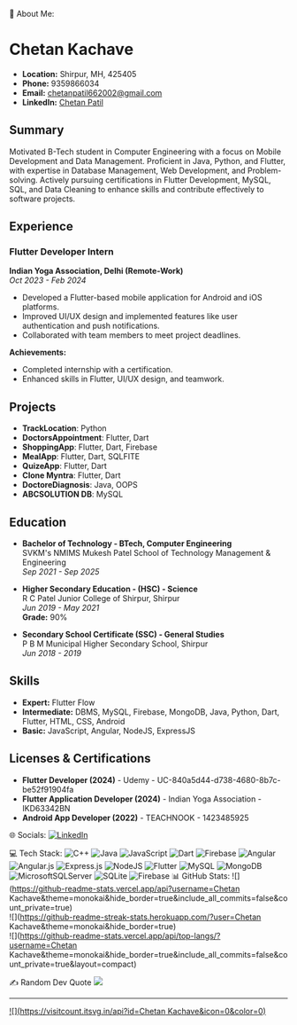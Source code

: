 💫 About Me:
# Chetan Kachave

- **Location:** Shirpur, MH, 425405
- **Phone:** 9359866034
- **Email:** chetanpatil662002@gmail.com
- **LinkedIn:** [Chetan Patil](https://www.linkedin.com/in/chetan-patil-79633a220)

## Summary
Motivated B-Tech student in Computer Engineering with a focus on Mobile Development and Data Management. Proficient in Java, Python, and Flutter, with expertise in Database Management, Web Development, and Problem-solving. Actively pursuing certifications in Flutter Development, MySQL, SQL, and Data Cleaning to enhance skills and contribute effectively to software projects.

## Experience

### Flutter Developer Intern
**Indian Yoga Association, Delhi (Remote-Work)**  
*Oct 2023 - Feb 2024*

- Developed a Flutter-based mobile application for Android and iOS platforms.
- Improved UI/UX design and implemented features like user authentication and push notifications.
- Collaborated with team members to meet project deadlines.

**Achievements:**

- Completed internship with a certification.
- Enhanced skills in Flutter, UI/UX design, and teamwork.

## Projects

- **TrackLocation**: Python
- **DoctorsAppointment**: Flutter, Dart
- **ShoppingApp**: Flutter, Dart, Firebase
- **MealApp**: Flutter, Dart, SQLFITE
- **QuizeApp**: Flutter, Dart
- **Clone Myntra**: Flutter, Dart
- **DoctoreDiagnosis**: Java, OOPS
- **ABCSOLUTION DB**: MySQL

## Education

- **Bachelor of Technology - BTech, Computer Engineering**  
  SVKM's NMIMS Mukesh Patel School of Technology Management & Engineering  
  *Sep 2021 - Sep 2025*

- **Higher Secondary Education - (HSC) - Science**  
  R C Patel Junior College of Shirpur, Shirpur  
  *Jun 2019 - May 2021*  
  **Grade:** 90%

- **Secondary School Certificate (SSC) - General Studies**  
  P B M Municipal Higher Secondary School, Shirpur  
  *Jun 2018 - 2019*

## Skills

- **Expert:** Flutter Flow
- **Intermediate:** DBMS, MySQL, Firebase, MongoDB, Java, Python, Dart, Flutter, HTML, CSS, Android
- **Basic:** JavaScript, Angular, NodeJS, ExpressJS

## Licenses & Certifications

- **Flutter Developer (2024)** - Udemy - UC-840a5d44-d738-4680-8b7c-be52f91904fa
- **Flutter Application Developer (2024)** - Indian Yoga Association - IKD63342BN
- **Android App Developer (2022)** - TEACHNOOK - 1423485925


🌐 Socials:
[![LinkedIn](https://img.shields.io/badge/LinkedIn-%230077B5.svg?logo=linkedin&logoColor=white)](https://linkedin.com/in/www.linkedin.com/in/chetan-patil-79633a220) 

💻 Tech Stack:
![C++](https://img.shields.io/badge/c++-%2300599C.svg?style=for-the-badge&logo=c%2B%2B&logoColor=white) ![Java](https://img.shields.io/badge/java-%23ED8B00.svg?style=for-the-badge&logo=openjdk&logoColor=white) ![JavaScript](https://img.shields.io/badge/javascript-%23323330.svg?style=for-the-badge&logo=javascript&logoColor=%23F7DF1E) ![Dart](https://img.shields.io/badge/dart-%230175C2.svg?style=for-the-badge&logo=dart&logoColor=white) ![Firebase](https://img.shields.io/badge/firebase-%23039BE5.svg?style=for-the-badge&logo=firebase) ![Angular](https://img.shields.io/badge/angular-%23DD0031.svg?style=for-the-badge&logo=angular&logoColor=white) ![Angular.js](https://img.shields.io/badge/angular.js-%23E23237.svg?style=for-the-badge&logo=angularjs&logoColor=white) ![Express.js](https://img.shields.io/badge/express.js-%23404d59.svg?style=for-the-badge&logo=express&logoColor=%2361DAFB) ![NodeJS](https://img.shields.io/badge/node.js-6DA55F?style=for-the-badge&logo=node.js&logoColor=white) ![Flutter](https://img.shields.io/badge/Flutter-%2302569B.svg?style=for-the-badge&logo=Flutter&logoColor=white) ![MySQL](https://img.shields.io/badge/mysql-%2300000f.svg?style=for-the-badge&logo=mysql&logoColor=white) ![MongoDB](https://img.shields.io/badge/MongoDB-%234ea94b.svg?style=for-the-badge&logo=mongodb&logoColor=white) ![MicrosoftSQLServer](https://img.shields.io/badge/Microsoft%20SQL%20Server-CC2927?style=for-the-badge&logo=microsoft%20sql%20server&logoColor=white) ![SQLite](https://img.shields.io/badge/sqlite-%2307405e.svg?style=for-the-badge&logo=sqlite&logoColor=white) ![Firebase](https://img.shields.io/badge/Firebase-039BE5?style=for-the-badge&logo=Firebase&logoColor=white)
📊 GitHub Stats:
![](https://github-readme-stats.vercel.app/api?username=Chetan Kachave&theme=monokai&hide_border=true&include_all_commits=false&count_private=true)<br/>
![](https://github-readme-streak-stats.herokuapp.com/?user=Chetan Kachave&theme=monokai&hide_border=true)<br/>
![](https://github-readme-stats.vercel.app/api/top-langs/?username=Chetan Kachave&theme=monokai&hide_border=true&include_all_commits=false&count_private=true&layout=compact)

✍️ Random Dev Quote
![](https://quotes-github-readme.vercel.app/api?type=horizontal&theme=radical)

---
[![](https://visitcount.itsvg.in/api?id=Chetan Kachave&icon=0&color=0)](https://visitcount.itsvg.in)

<!-- Proudly created with GPRM ( https://gprm.itsvg.in ) -->

